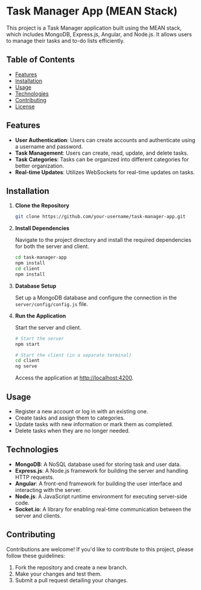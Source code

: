 
# Task Manager App (MEAN Stack)

This project is a Task Manager application built using the MEAN stack, which includes MongoDB, Express.js, Angular, and Node.js. It allows users to manage their tasks and to-do lists efficiently.

## Table of Contents

- [Features](#features)
- [Installation](#installation)
- [Usage](#usage)
- [Technologies](#technologies)
- [Contributing](#contributing)
- [License](#license)

## Features

- **User Authentication**: Users can create accounts and authenticate using a username and password.
- **Task Management**: Users can create, read, update, and delete tasks.
- **Task Categories**: Tasks can be organized into different categories for better organization.
- **Real-time Updates**: Utilizes WebSockets for real-time updates on tasks.

## Installation

1. **Clone the Repository**

   ```bash
   git clone https://github.com/your-username/task-manager-app.git
   ```

2. **Install Dependencies**

   Navigate to the project directory and install the required dependencies for both the server and client.

   ```bash
   cd task-manager-app
   npm install
   cd client
   npm install
   ```

3. **Database Setup**

   Set up a MongoDB database and configure the connection in the `server/config/config.js` file.

4. **Run the Application**

   Start the server and client.

   ```bash
   # Start the server
   npm start

   # Start the client (in a separate terminal)
   cd client
   ng serve
   ```

   Access the application at [http://localhost:4200](http://localhost:4200).

## Usage

- Register a new account or log in with an existing one.
- Create tasks and assign them to categories.
- Update tasks with new information or mark them as completed.
- Delete tasks when they are no longer needed.

## Technologies

- **MongoDB**: A NoSQL database used for storing task and user data.
- **Express.js**: A Node.js framework for building the server and handling HTTP requests.
- **Angular**: A front-end framework for building the user interface and interacting with the server.
- **Node.js**: A JavaScript runtime environment for executing server-side code.
- **Socket.io**: A library for enabling real-time communication between the server and clients.

## Contributing

Contributions are welcome! If you'd like to contribute to this project, please follow these guidelines:

1. Fork the repository and create a new branch.
2. Make your changes and test them.
3. Submit a pull request detailing your changes.
